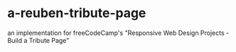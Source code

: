 # a-reuben-tribute-page
an implementation for freeCodeCamp's "Responsive Web Design Projects - Build a Tribute Page"
